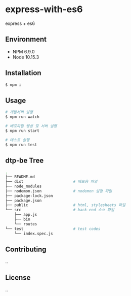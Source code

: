 # express-with-es6
express + es6


## Environment
- NPM 6.9.0
- Node 10.15.3

## Installation
```bash
$ npm i
```

## Usage

```bash
# 개발서버 실행
$ npm run watch

# 배포파일 생성 및 서버 실행
$ npm run start

# 테스트 실행
$ npm run test
```
## dtp-be Tree
```bash
.
├── README.md
├── dist                      # 배포용 파일
├── node_modules
├── nodemon.json              # nodemon 설정 파일
├── package-lock.json
├── package.json         
├── public                    # html, stylesheets 파일
└── src                       # back-end 소스 파일
    ├── app.js
    ├── bin
    └── routes
└── test                      # test codes
    └── index.spec.js 
```
## Contributing
..
## License
..